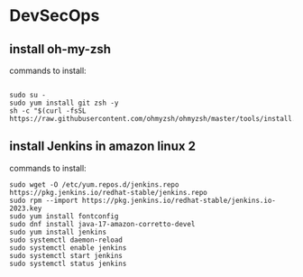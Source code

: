 # DevSecOps


## install oh-my-zsh

commands to install:
```

sudo su -
sudo yum install git zsh -y 
sh -c "$(curl -fsSL https://raw.githubusercontent.com/ohmyzsh/ohmyzsh/master/tools/install.sh)"

```

## install Jenkins in amazon linux 2 


commands to install:
```
sudo wget -O /etc/yum.repos.d/jenkins.repo https://pkg.jenkins.io/redhat-stable/jenkins.repo
sudo rpm --import https://pkg.jenkins.io/redhat-stable/jenkins.io-2023.key
sudo yum install fontconfig
sudo dnf install java-17-amazon-corretto-devel
sudo yum install jenkins
sudo systemctl daemon-reload
sudo systemctl enable jenkins
sudo systemctl start jenkins
sudo systemctl status jenkins

```

